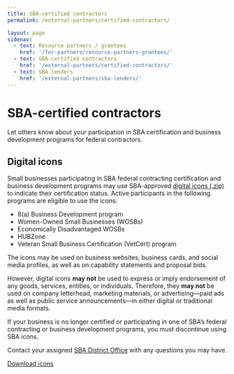 ```yaml
---
title: SBA-certified contractors
permalink: /external-partners/certified-contractors/

layout: page
sidenav:
  - text: Resource partners / grantees
    href: '/for-partners/resource-partners-grantees/'
  - text: SBA-certified contractors
    href: '/external-partners/certified-contractors/'
  - text: SBA lenders
    href: '/external-partners/sba-lenders/'
---
```



# SBA-certified contractors

Let others know about your participation in SBA certification and business development programs for federal contractors.



## Digital icons

Small businesses participating in SBA federal contracting certification and business development programs may use SBA-approved <a href="{{ site.baseurl }}/assets/sba/resource-partners/decals-and-icons.zip">digital icons (.zip)</a> to indicate their certification status. Active participants in the following programs are eligible to use the icons:

<ul>
<li>8(a) Business Development program</li>
<li>Women-Owned Small Businesses (WOSBs)</li>
<li>Economically Disadvantaged WOSBs</li>
<li>HUBZone</li>
<li>Veteran Small Business Certification (VetCert) program</li>
</ul>

The icons may be used on business websites, business cards, and social media profiles, as well as on capability statements and proposal bids.

However, digital icons <strong>may not</strong> be used to express or imply endorsement of any goods, services, entities, or individuals. Therefore, they <strong>may not</strong> be used on company letterhead, marketing materials, or advertising—paid ads as well as public service announcements—in either digital or traditional media formats.

If your business is no longer certified or participating in one of SBA’s federal contracting or business development programs, you must discontinue using SBA icons.

Contact your assigned <a href="https://www.sba.gov/local-assistance">SBA District Office</a> with any questions you may have.


<a class="usa-button" href="{{ site.baseurl }}/assets/sba/resource-partners/decals-and-icons.zip">Download icons</a>



